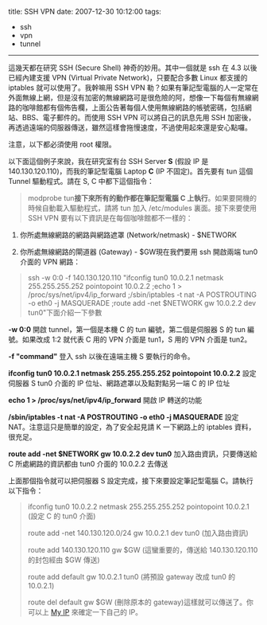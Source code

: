 title: SSH VPN
date: 2007-12-30 10:12:00
tags: 
- ssh
- vpn
- tunnel
---

這幾天都在研究 SSH (Secure Shell) 神奇的妙用。其中一個就是 ssh 在 4.3 以後已經內建支援 VPN (Virtual Private Network)，只要配合多數 Linux 都支援的 iptables 就可以使用了。我幹嘛用 SSH VPN 勒？如果有筆記型電腦的人一定常在外面無線上網，但是沒有加密的無線網路可是很危險的阿，想像一下每個有無線網路的咖啡館都有個佈告欄，上面公告著每個人使用無線網路的帳號密碼，包括網站、BBS、電子郵件的。而使用 SSH VPN 可以將自己的訊息先用 SSH 加密後，再透過遠端的伺服器傳送，雖然這樣會拖慢速度，不過使用起來還是安心點囉。

注意，以下都必須使用 root 權限。

以下面這個例子來說，我在研究室有台 SSH Server <span style="font-weight: bold;">S</span> (假設 IP 是 140.130.120.110)，而我的筆記型電腦 Laptop <span style="font-weight: bold;">C</span> (IP 不固定)。首先要有 tun 這個 Tunnel 驅動程式。請在 S, C 中都下這個指令：
> modprobe tun<span style="font-weight: bold;">接下來所有的動作都在筆記型電腦 C 上執行</span>。如果要開機的時候自動載入驅動程式，請將 tun 加入 /etc/modules 裏面。接下來要使用 SSH VPN 要有以下資訊是在每個咖啡館都不一樣的：

1.  你所處無線網路的網路與網路遮罩 (Network/netmask) - $NETWORK

2.  你所處無線網路的閘道器 (Gateway) - $GW現在我們要用 ssh 開啟兩端 tun0 介面的 VPN 網路：
> ssh  -w 0:0 -f 140.130.120.110 "ifconfig tun0 10.0.2.1 netmask 255.255.255.252 pointopoint 10.0.2.2 ;echo 1 > /proc/sys/net/ipv4/ip_forward ;/sbin/iptables -t nat -A POSTROUTING -o eth0 -j MASQUERADE ;route add -net $NETWORK gw 10.0.2.2 dev tun0"下面介紹一下參數

<span style="font-weight: bold;">-w 0:0</span>
開啟 tunnel，第一個是本機 C 的 tun 編號，第二個是伺服器 S 的 tun 編號。如果改成 1:2 就代表 C 用的 VPN 介面是 tun1，S 用的 VPN 介面是 tun2。

<span style="font-weight: bold;">-f "command"</span>
登入 ssh 以後在遠端主機 S 要執行的命令。

<span style="font-weight: bold;">ifconfig tun0 10.0.2.1 netmask 255.255.255.252 pointopoint 10.0.2.2</span>
設定伺服器 S tun0 介面的 IP 位址、網路遮罩以及點對點另一端 C 的 IP 位址

<span style="font-weight: bold;">echo 1 > /proc/sys/net/ipv4/ip_forward</span>
開啟 IP 轉送的功能

<span style="font-weight: bold;">/sbin/iptables -t nat -A POSTROUTING -o eth0 -j MASQUERADE</span>
設定 NAT。注意這只是簡單的設定，為了安全起見請 K 一下網路上的 iptables 資料，很充足。

<span style="font-weight: bold;">route add -net $NETWORK gw 10.0.2.2 dev tun0</span>
加入路由資訊，只要傳送給 C 所處網路的資訊都由 tun0 介面的 10.0.2.2 去傳送

上面那個指令就可以把伺服器 S 設定完成，接下來要設定筆記型電腦 C。請執行以下指令：
> ifconfig tun0 10.0.2.2 netmask 255.255.255.252 pointopoint 10.0.2.1
> (設定 C 的 tun0 介面)
> 
> route add -net 140.130.120.0/24 gw 10.0.2.1 dev tun0
> (加入路由資訊)
> 
> route add 140.130.120.110 gw $GW
> (這蠻重要的，傳送給 140.130.120.110 的封包經由 $GW 傳送)
> 
> route add default gw 10.0.2.1 tun0
> (將預設 gateway 改成 tun0 的 10.0.2.1)
> 
> route del default gw $GW
> (刪除原本的 gateway)這樣就可以傳送了。你可以上 [My IP](http://www.ip-adress.com/) 來確定一下自己的 IP。